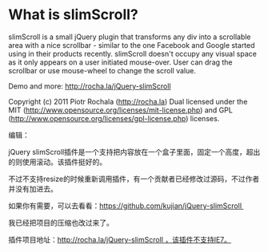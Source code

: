 # What is slimScroll?

slimScroll is a small jQuery plugin that transforms any div into a scrollable area with a nice scrollbar - similar to the one Facebook and Google started using in their products recently. slimScroll doesn't occupy any visual space as it only appears on a user initiated mouse-over. User can drag the scrollbar or use mouse-wheel to change the scroll value.

Demo and more: http://rocha.la/jQuery-slimScroll

Copyright (c) 2011 Piotr Rochala (http://rocha.la)
Dual licensed under the MIT (http://www.opensource.org/licenses/mit-license.php) and GPL (http://www.opensource.org/licenses/gpl-license.php) licenses.

编辑：

jQuery slimScroll插件是一个支持把内容放在一个盒子里面，固定一个高度，超出的则使用滚动。该插件挺好的。

不过不支持resize的时候重新调用插件，有一个贡献者已经修改过源码，不过作者并没有加进去。

如果你有需要，可以去看看：https://github.com/kujian/jQuery-slimScroll 

我已经把项目的压缩也改过来了。

插件项目地址：http://rocha.la/jQuery-slimScroll ，该插件不支持IE7。
